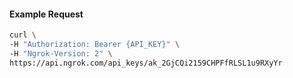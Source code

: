 
#### Example Request
```bash
curl \
-H "Authorization: Bearer {API_KEY}" \
-H "Ngrok-Version: 2" \
https://api.ngrok.com/api_keys/ak_2GjCQi2159CHPFfRLSL1u9RXyYr

